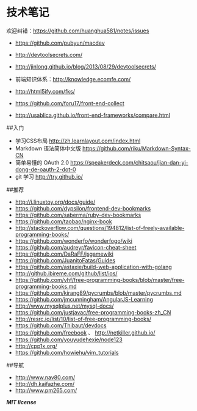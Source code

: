 # 技术笔记

欢迎纠错：https://github.com/huanghua581/notes/issues

* https://github.com/pubyun/macdev



* http://devtoolsecrets.com/
* http://jinlong.github.io/blog/2013/08/29/devtoolsecrets/
* 前端知识体系：http://knowledge.ecomfe.com/
* http://html5ify.com/fks/
* https://github.com/foru17/front-end-collect
* http://usablica.github.io/front-end-frameworks/compare.html

##入门
* 学习CSS布局 http://zh.learnlayout.com/index.html
* Markdown 语法简体中文版 https://github.com/riku/Markdown-Syntax-CN
* 简单易懂的 OAuth 2.0 https://speakerdeck.com/chitsaou/jian-dan-yi-dong-de-oauth-2-dot-0
* git 学习 http://try.github.io/


##推荐
* http://i.linuxtoy.org/docs/guide/
* https://github.com/dypsilon/frontend-dev-bookmarks
* https://github.com/saberma/ruby-dev-bookmarks
* https://github.com/taobao/nginx-book
* http://stackoverflow.com/questions/194812/list-of-freely-available-programming-books/
* https://github.com/wonderfo/wonderfogo/wiki
* https://github.com/audreyr/favicon-cheat-sheet
* https://github.com/DaRaFF/jsgamewiki
* https://github.com/JuanitoFatas/Guides
* https://github.com/astaxie/build-web-application-with-golang
* http://github.ibireme.com/github/list/ios/
* https://github.com/vhf/free-programming-books/blob/master/free-programming-books.md
* https://github.com/kirang89/pycrumbs/blob/master/pycrumbs.md
* https://github.com/jmcunningham/AngularJS-Learning
* http://www.mysqlplus.net/mysql-docs/
* https://github.com/justjavac/free-programming-books-zh_CN
* http://resrc.io/list/10/list-of-free-programming-books/
* https://github.com/Thibaut/devdocs
* https://github.com/freebook 、 http://netkiller.github.io/
* https://github.com/youyudehexie/node123
* http://cpp1x.org/
* https://github.com/howiehu/vim_tutorials




##导航
* http://www.nav80.com/
* http://dh.kaifazhe.com/
* http://www.pm265.com/




***MIT license***
